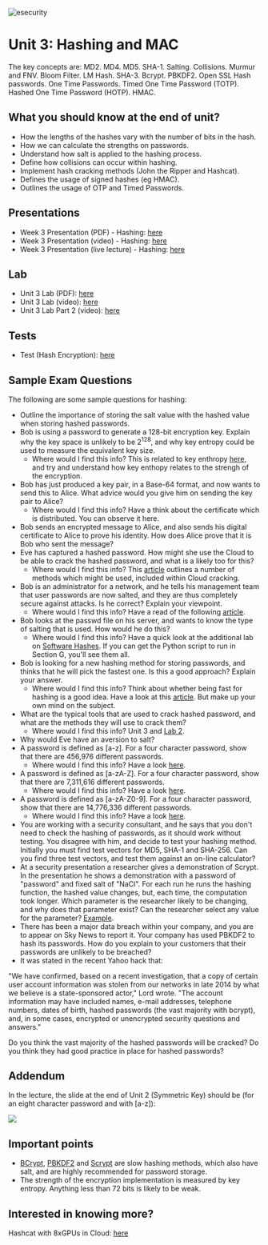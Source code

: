 ![esecurity](https://raw.githubusercontent.com/billbuchanan/esecurity/master/z_associated/esecurity_graphics.jpg)

# Unit 3: Hashing and MAC

The key concepts are: MD2. MD4. MD5. SHA-1. Salting. Collisions. Murmur and FNV. Bloom Filter. LM Hash. SHA-3. Bcrypt. PBKDF2. Open SSL Hash passwords. One Time Passwords. Timed One Time Password (TOTP). Hashed One Time Password (HOTP). HMAC.

## What you should know at the end of unit?

* How the lengths of the hashes vary with the number of bits in the hash.
* How we can calculate the strengths on passwords.
* Understand how salt is applied to the hashing process.
* Define how collisions can occur within hashing.
* Implement hash cracking methods (John the Ripper and Hashcat).
* Defines the usage of signed hashes (eg HMAC).
* Outlines the usage of OTP and Timed Passwords.


## Presentations

* Week 3 Presentation (PDF) - Hashing: [here](https://github.com/billbuchanan/esecurity/blob/master/unit03_hashing/lecture/chapter03_hashing_authentication.pdf)
* Week 3 Presentation (video) - Hashing: [here](https://youtu.be/3D11YGD4vFQ)
* Week 3 Presentation (live lecture) - Hashing: [here](https://youtu.be/gh2CI5m2W6Y)

## Lab

* Unit 3 Lab (PDF): [here](https://github.com/billbuchanan/esecurity/blob/master/unit03_hashing/lab/new_lab03.pdf)
* Unit 3 Lab (video): [here](https://www.youtube.com/watch?v=rnTLr6iUbf0)
* Unit 3 Lab Part 2 (video): [here](https://www.youtube.com/watch?v=FKO6Pjsbp3g)

## Tests

* Test (Hash Encryption): [here](https://asecuritysite.com/tests/tests?sortBy=cryptobook03)

## Sample Exam Questions

The following are some sample questions for hashing:

* Outline the importance of storing the salt value with the hashed value when storing hashed passwords.
* Bob is using a password to generate a 128-bit encryption key. Explain why the key space is unlikely to be 2<sup>128</sup>, and why key entropy could be used to measure the equivalent key size.
  * Where would I find this info? This is related to key enthropy [here](https://asecuritysite.com//encryption/en), and try and understand how key enthopy relates to the strengh of the encryption.
* Bob has just produced a key pair, in a Base-64 format, and now wants to send this to Alice. What advice would you give him on sending the key pair to Alice?
  * Where would I find this info? Have a think about the certificate which is distributed. You can observe it here.
* Bob sends an encrypted message to Alice, and also sends his digital certificate to Alice to prove his identity. How does Alice prove that it is Bob who sent the message?
* Eve has captured a hashed password. How might she use the Cloud to be able to crack the hashed password, and what is a likely too for this?
  * Where would I find this info? This [article](https://www.linkedin.com/pulse/quantum-v-supercomp-cloud-gpu-race-ultimate-cracking-william-buchanan) outlines a number of methods which might be used, included within Cloud cracking.
* Bob is an administrator for a network, and he tells his management team that user passwords are now salted, and they are thus completely secure against attacks. Is he correct? Explain your viewpoint.
  * Where would I find this info? Have a read of the following [article](https://www.linkedin.com/pulse/salting-password-only-secure-when-you-keep-salt-secret-buchanan?forceNoSplash=true).
* Bob looks at the passwd file on his server, and wants to know the type of salting that is used. How would he do this?
  * Where would I find this info? Have a quick look at the additional lab on [Software Hashes](https://asecuritysite.com/lab04_software_hash.pdf). If you can get the Python script to run in Section G, you'll see them all.
* Bob is looking for a new hashing method for storing passwords, and thinks that he will pick the fastest one. Is this a good approach? Explain your answer.
  * Where would I find this info? Think about whether being fast for hashing is a good idea. Have a look at this [article](https://www.linkedin.com/pulse/when-slow-good-great-slowcoach-bcrypt-william-buchanan). But make up your own mind on the subject.
* What are the typical tools that are used to crack hashed password, and what are the methods they will use to crack them?
  * Where would I find this info? Unit 3 and [Lab 2](https://asecuritysite.com/lab03_hashing_and_certs.pdf).
* Why would Eve have an aversion to salt?
* A password is defined as [a-z]. For a four character password, show that there are 456,976 different passwords.
  * Where would I find this info? Have a look [here](https://asecuritysite.com/encryption/passes).
* A password is defined as [a-zA-Z]. For a four character password, show that there are 7,311,616 different passwords.
  * Where would I find this info? Have a look [here](https://asecuritysite.com/encryption/passes).
* A password is defined as [a-zA-Z0-9]. For a four character password, show that there are 14,776,336 different passwords.
  * Where would I find this info? Have a look [here](https://asecuritysite.com/encryption/passes).
* You are working with a security consultant, and he says that you don't need to check the hashing of passwords, as it should work without testing. You disagree with him, and decide to test your hashing method. Initially you must find test vectors for MD5, SHA-1 and SHA-256. Can you find three test vectors, and test them against an on-line calculator?
* At a security presentation a researcher gives a demonstration of Scrypt. In the presentation he shows a demonstration with a password of "password" and fixed salt of "NaCl". For each run he runs the hashing function, the hashed value changes, but, each time, the computation took longer. Which parameter is the researcher likely to be changing, and why does that parameter exist? Can the researcher select any value for the parameter? [Example](https://asecuritysite.com/encryption/scrypt).
* There has been a major data breach within your company, and you are to appear on Sky News to report it. Your company has used PBKDF2 to hash its passwords. How do you explain to your customers that their passwords are unlikely to be breached?
* It was stated in the recent Yahoo hack that:

"We have confirmed, based on a recent investigation, that a copy of certain user account information was stolen from our networks in late 2014 by what we believe is a state-sponsored actor," Lord wrote. "The account information may have included names, e-mail addresses, telephone numbers, dates of birth, hashed passwords (the vast majority with bcrypt), and, in some cases, encrypted or unencrypted security questions and answers."

Do you think the vast majority of the hashed passwords will be cracked? Do you think they had good practice in place for hashed passwords?



## Addendum

In the lecture, the slide at the end of Unit 2 (Symmetric Key) should be (for an eight character password and with [a-z]):

![](https://asecuritysite.com/public/unit02_update.png)

## Important points
* [BCrypt](https://asecuritysite.com/encryption/bcrypt), [PBKDF2](https://asecuritysite.com/encryption/PBKDF2_2) and [Scrypt](https://asecuritysite.com/encryption/Scrypt) are slow hashing methods, which also have salt, and are highly recommended for password storage.
* The strength of the encryption implementation is measured by key entropy. Anything less than 72 bits is likely to be weak.

## Interested in knowing more?

Hashcat with 8xGPUs in Cloud: [here](https://youtu.be/He_bbEkjF8o)

